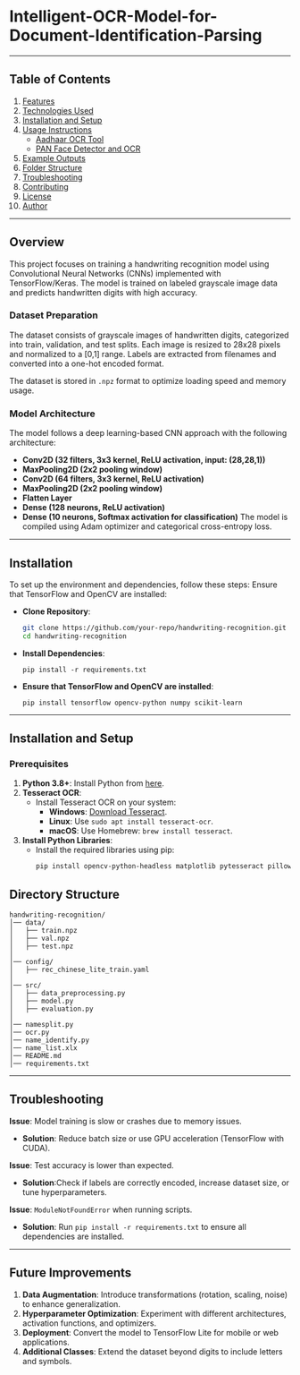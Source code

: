 # Intelligent-OCR-Model-for-Document-Identification-Parsing
---

## Table of Contents
1. [Features](#features)
2. [Technologies Used](#technologies-used)
3. [Installation and Setup](#installation-and-setup)
4. [Usage Instructions](#usage-instructions)
    - [Aadhaar OCR Tool](#aadhaar-ocr-tool)
    - [PAN Face Detector and OCR](#pan-face-detector-and-ocr)
5. [Example Outputs](#example-outputs)
6. [Folder Structure](#folder-structure)
7. [Troubleshooting](#troubleshooting)
8. [Contributing](#contributing)
9. [License](#license)
10. [Author](#author)

---

## Overview
This project focuses on training a handwriting recognition model using Convolutional Neural Networks (CNNs) implemented with TensorFlow/Keras. The model is trained on labeled grayscale image data and predicts handwritten digits with high accuracy.

### Dataset Preparation
The dataset consists of grayscale images of handwritten digits, categorized into train, validation, and test splits. Each image is resized to 28x28 pixels and normalized to a [0,1] range. Labels are extracted from filenames and converted into a one-hot encoded format.

The dataset is stored in `.npz` format to optimize loading speed and memory usage.

### Model Architecture
The model follows a deep learning-based CNN approach with the following architecture:
- **Conv2D (32 filters, 3x3 kernel, ReLU activation, input: (28,28,1))**
- **MaxPooling2D (2x2 pooling window)**
- **Conv2D (64 filters, 3x3 kernel, ReLU activation)**
- **MaxPooling2D (2x2 pooling window)**
- **Flatten Layer**
- **Dense (128 neurons, ReLU activation)**
- **Dense (10 neurons, Softmax activation for classification)**
The model is compiled using Adam optimizer and categorical cross-entropy loss.
---

## Installation
To set up the environment and dependencies, follow these steps:
Ensure that TensorFlow and OpenCV are installed:
- **Clone Repository**:

   ```bash
  git clone https://github.com/your-repo/handwriting-recognition.git
  cd handwriting-recognition
   
- **Install Dependencies**:
  
   `pip install -r requirements.txt`
- **Ensure that TensorFlow and OpenCV are installed**:
  
   `pip install tensorflow opencv-python numpy scikit-learn`
---

## Installation and Setup

### Prerequisites
1. **Python 3.8+**: Install Python from [here](https://www.python.org/downloads/).
2. **Tesseract OCR**:
   - Install Tesseract OCR on your system:
     - **Windows**: [Download Tesseract](https://github.com/UB-Mannheim/tesseract/wiki).
     - **Linux**: Use `sudo apt install tesseract-ocr`.
     - **macOS**: Use Homebrew: `brew install tesseract`.
3. **Install Python Libraries**:
   - Install the required libraries using pip:
     ```bash
     pip install opencv-python-headless matplotlib pytesseract pillow easyocr
     ```
## Directory Structure
    handwriting-recognition/
    │── data/
    │   ├── train.npz
    │   ├── val.npz
    │   ├── test.npz
    │
    │── config/
    │   ├── rec_chinese_lite_train.yaml
    │
    │── src/
    │   ├── data_preprocessing.py
    │   ├── model.py
    │   ├── evaluation.py
    │
    │── namesplit.py
    │── ocr.py    
    │── name_identify.py
    │── name_list.xlx
    │── README.md
    │── requirements.txt
---
## Troubleshooting
**Issue**: Model training is slow or crashes due to memory issues.
- **Solution**: Reduce batch size or use GPU acceleration (TensorFlow with CUDA).

**Issue**: Test accuracy is lower than expected.
- **Solution**:Check if labels are correctly encoded, increase dataset size, or tune hyperparameters.

**Issue**: `ModuleNotFoundError` when running scripts.
- **Solution**: Run `pip install -r requirements.txt` to ensure all dependencies are installed.
---
     
## Future Improvements
1. **Data Augmentation**: Introduce transformations (rotation, scaling, noise) to enhance generalization.
2. **Hyperparameter Optimization**: Experiment with different architectures, activation functions, and optimizers.
3. **Deployment**: Convert the model to TensorFlow Lite for mobile or web applications.
4. **Additional Classes**: Extend the dataset beyond digits to include letters and symbols.
